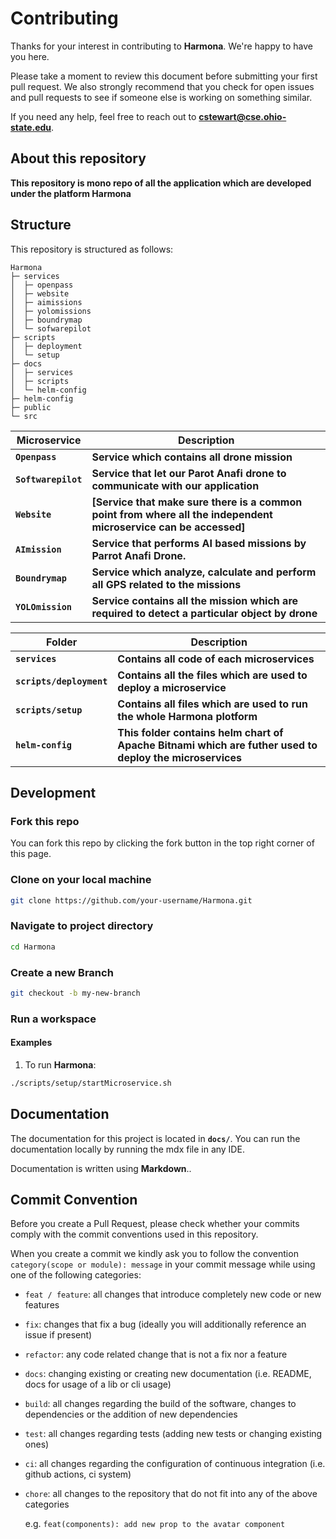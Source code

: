 # Contributing

Thanks for your interest in contributing to **Harmona**. We're happy to have you here.

Please take a moment to review this document before submitting your first pull request. We also strongly recommend that you check for open issues and pull requests to see if someone else is working on something similar.

If you need any help, feel free to reach out to **cstewart@cse.ohio-state.edu**.

## About this repository

**This repository is mono repo of all the application which are developed under the platform Harmona**

## Structure

This repository is structured as follows:

```
Harmona
├─ services
│  ├─ openpass
│  ├─ website
│  ├─ aimissions
│  ├─ yolomissions
│  ├─ boundrymap
│  └─ sofwarepilot
├─ scripts
│  ├─ deployment
│  └─ setup
├─ docs
│  ├─ services
│  ├─ scripts
│  └─ helm-config
├─ helm-config
├─ public
└─ src
```

| Microservice                  | Description                              |
| --------------------- | ---------------------------------------- |
| **`Openpass`**     | **Service which contains all drone mission**                     |
| **`Softwarepilot`**     | **Service that let our Parot Anafi drone to communicate with our application**                     |
| **`Website`**     | **[Service that make sure there is a common point from where all the independent microservice can be accessed]**                     |
| **`AImission`**     | **Service that performs AI based missions by Parrot Anafi Drone.**                     |
| **`Boundrymap`**     | **Service which analyze, calculate and perform all GPS related to the missions**                     |
| **`YOLOmission`**     | **Service contains all the mission which are required to detect a particular object by drone**                     |


| Folder                  | Description                              |
| --------------------- | ---------------------------------------- |
| **`services`**     | **Contains all code of each microservices**                     |
| **`scripts/deployment`**     | **Contains all the files which are used to deploy a microservice**                     |
| **`scripts/setup`**     | **Contains all files which are used to run the whole Harmona plotform**                     |
| **`helm-config`**     | **This folder contains helm chart of Apache Bitnami which are futher used to deploy the microservices**                     |

## Development

### Fork this repo

You can fork this repo by clicking the fork button in the top right corner of this page.

### Clone on your local machine

```bash
git clone https://github.com/your-username/Harmona.git
```

### Navigate to project directory

```bash
cd Harmona
```

### Create a new Branch

```bash
git checkout -b my-new-branch
```


### Run a workspace

#### Examples

1. To run **Harmona**:

```bash
./scripts/setup/startMicroservice.sh
```

## Documentation

The documentation for this project is located in **`docs/`**. You can run the documentation locally by running the mdx file in any IDE.

Documentation is written using **Markdown**..


## Commit Convention

Before you create a Pull Request, please check whether your commits comply with
the commit conventions used in this repository.

When you create a commit we kindly ask you to follow the convention
`category(scope or module): message` in your commit message while using one of
the following categories:

- `feat / feature`: all changes that introduce completely new code or new
  features
- `fix`: changes that fix a bug (ideally you will additionally reference an
  issue if present)
- `refactor`: any code related change that is not a fix nor a feature
- `docs`: changing existing or creating new documentation (i.e. README, docs for
  usage of a lib or cli usage)
- `build`: all changes regarding the build of the software, changes to
  dependencies or the addition of new dependencies
- `test`: all changes regarding tests (adding new tests or changing existing
  ones)
- `ci`: all changes regarding the configuration of continuous integration (i.e.
  github actions, ci system)
- `chore`: all changes to the repository that do not fit into any of the above
  categories

  e.g. `feat(components): add new prop to the avatar component`

